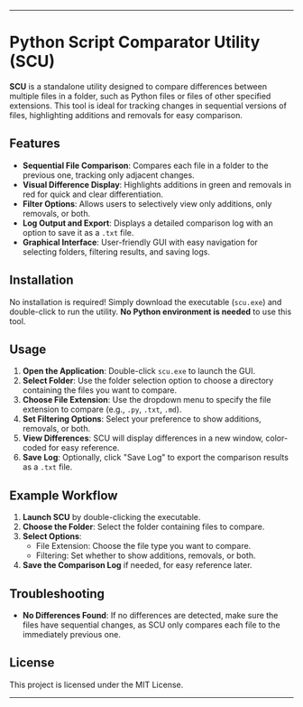 
---
# Python Script Comparator Utility (SCU)

**SCU** is a standalone utility designed to compare differences between multiple files in a folder, such as Python files or files of other specified extensions. This tool is ideal for tracking changes in sequential versions of files, highlighting additions and removals for easy comparison.

## Features

- **Sequential File Comparison**: Compares each file in a folder to the previous one, tracking only adjacent changes.
- **Visual Difference Display**: Highlights additions in green and removals in red for quick and clear differentiation.
- **Filter Options**: Allows users to selectively view only additions, only removals, or both.
- **Log Output and Export**: Displays a detailed comparison log with an option to save it as a `.txt` file.
- **Graphical Interface**: User-friendly GUI with easy navigation for selecting folders, filtering results, and saving logs.

## Installation

No installation is required! Simply download the executable (`scu.exe`) and double-click to run the utility. **No Python environment is needed** to use this tool.

## Usage

1. **Open the Application**: Double-click `scu.exe` to launch the GUI.
2. **Select Folder**: Use the folder selection option to choose a directory containing the files you want to compare.
3. **Choose File Extension**: Use the dropdown menu to specify the file extension to compare (e.g., `.py`, `.txt`, `.md`).
4. **Set Filtering Options**: Select your preference to show additions, removals, or both.
5. **View Differences**: SCU will display differences in a new window, color-coded for easy reference.
6. **Save Log**: Optionally, click "Save Log" to export the comparison results as a `.txt` file.

## Example Workflow

1. **Launch SCU** by double-clicking the executable.
2. **Choose the Folder**: Select the folder containing files to compare.
3. **Select Options**:
   - File Extension: Choose the file type you want to compare.
   - Filtering: Set whether to show additions, removals, or both.
4. **Save the Comparison Log** if needed, for easy reference later.

## Troubleshooting

- **No Differences Found**: If no differences are detected, make sure the files have sequential changes, as SCU only compares each file to the immediately previous one.

## License

This project is licensed under the MIT License.

---
